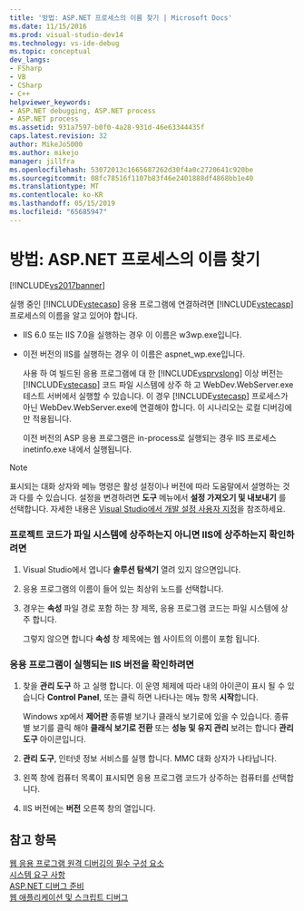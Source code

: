 ```yaml
---
title: '방법: ASP.NET 프로세스의 이름 찾기 | Microsoft Docs'
ms.date: 11/15/2016
ms.prod: visual-studio-dev14
ms.technology: vs-ide-debug
ms.topic: conceptual
dev_langs:
- FSharp
- VB
- CSharp
- C++
helpviewer_keywords:
- ASP.NET debugging, ASP.NET process
- ASP.NET process
ms.assetid: 931a7597-b0f0-4a28-931d-46e63344435f
caps.latest.revision: 32
author: MikeJo5000
ms.author: mikejo
manager: jillfra
ms.openlocfilehash: 53072013c1665687262d30f4a0c2720641c920be
ms.sourcegitcommit: 08fc78516f1107b83f46e2401888df4868bb1e40
ms.translationtype: MT
ms.contentlocale: ko-KR
ms.lasthandoff: 05/15/2019
ms.locfileid: "65685947"
---
```

# <a name="how-to-find-the-name-of-the-aspnet-process"></a>방법: ASP.NET 프로세스의 이름 찾기
[!INCLUDE[vs2017banner](../includes/vs2017banner.md)]

실행 중인 [!INCLUDE[vstecasp](../includes/vstecasp-md.md)] 응용 프로그램에 연결하려면 [!INCLUDE[vstecasp](../includes/vstecasp-md.md)] 프로세스의 이름을 알고 있어야 합니다.  
  
- IIS 6.0 또는 IIS 7.0을 실행하는 경우 이 이름은 w3wp.exe입니다.  
  
- 이전 버전의 IIS를 실행하는 경우 이 이름은 aspnet_wp.exe입니다.  
  
  사용 하 여 빌드된 응용 프로그램에 대 한 [!INCLUDE[vsprvslong](../includes/vsprvslong-md.md)] 이상 버전는 [!INCLUDE[vstecasp](../includes/vstecasp-md.md)] 코드 파일 시스템에 상주 하 고 WebDev.WebServer.exe 테스트 서버에서 실행할 수 있습니다. 이 경우 [!INCLUDE[vstecasp](../includes/vstecasp-md.md)] 프로세스가 아닌 WebDev.WebServer.exe에 연결해야 합니다. 이 시나리오는 로컬 디버깅에만 적용됩니다.  
  
  이전 버전의 ASP 응용 프로그램은 in-process로 실행되는 경우 IIS 프로세스 inetinfo.exe 내에서 실행됩니다.  
  
> [!NOTE]
> 표시되는 대화 상자와 메뉴 명령은 활성 설정이나 버전에 따라 도움말에서 설명하는 것과 다를 수 있습니다. 설정을 변경하려면 **도구** 메뉴에서 **설정 가져오기 및 내보내기** 를 선택합니다. 자세한 내용은 [Visual Studio에서 개발 설정 사용자 지정](https://msdn.microsoft.com/22c4debb-4e31-47a8-8f19-16f328d7dcd3)을 참조하세요.  
  
### <a name="to-determine-whether-project-code-resides-on-the-file-system-or-iis"></a>프로젝트 코드가 파일 시스템에 상주하는지 아니면 IIS에 상주하는지 확인하려면  
  
1. Visual Studio에서 엽니다 **솔루션 탐색기** 열려 있지 않으면입니다.  
  
2. 응용 프로그램의 이름이 들어 있는 최상위 노드를 선택합니다.  
  
3. 경우는 **속성** 파일 경로 포함 하는 창 제목, 응용 프로그램 코드는 파일 시스템에 상주 합니다.  
  
     그렇지 않으면 합니다 **속성** 창 제목에는 웹 사이트의 이름이 포함 됩니다.  
  
### <a name="to-determine-the-iis-version-under-which-the-application-is-running"></a>응용 프로그램이 실행되는 IIS 버전을 확인하려면  
  
1. 찾을 **관리 도구** 하 고 실행 합니다. 이 운영 체제에 따라 내의 아이콘이 표시 될 수 있습니다 **Control Panel**, 또는 클릭 하면 나타나는 메뉴 항목 **시작**합니다.  
  
     Windows xp에서 **제어판** 종류별 보기나 클래식 보기로에 있을 수 있습니다. 종류별 보기를 클릭 해야 **클래식 보기로 전환** 또는 **성능 및 유지 관리** 보려는 합니다 **관리 도구** 아이콘입니다.  
  
2. **관리 도구**, 인터넷 정보 서비스를 실행 합니다. MMC 대화 상자가 나타납니다.  
  
3. 왼쪽 창에 컴퓨터 목록이 표시되면 응용 프로그램 코드가 상주하는 컴퓨터를 선택합니다.  
  
4. IIS 버전에는 **버전** 오른쪽 창의 열입니다.  
  
## <a name="see-also"></a>참고 항목  
 [웹 응용 프로그램 원격 디버깅의 필수 구성 요소](../debugger/prerequistes-for-remote-debugging-web-applications.md)   
 [시스템 요구 사항](../debugger/aspnet-debugging-system-requirements.md)   
 [ASP.NET 디버그 준비](../debugger/preparing-to-debug-aspnet.md)   
 [웹 애플리케이션 및 스크립트 디버그](../debugger/debugging-web-applications-and-script.md)
